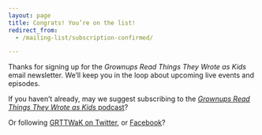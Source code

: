 ```yaml
---
layout: page
title: Congrats! You’re on the list!
redirect_from:
  - /mailing-list/subscription-confirmed/

---
```


Thanks for signing up for the *Grownups Read Things They Wrote as Kids* email newsletter. We’ll keep you in the loop about upcoming live events and episodes.

If you haven’t already, may we suggest subscribing to the [*Grownups Read Things They Wrote as Kids* podcast](http://www.grownupsreadthingstheywroteaskids.com/podcast/)?

Or following [GRTTWaK on Twitter](https://twitter.com/GRTTWaK), or [Facebook](https://www.facebook.com/grownupsreadthingstheywroteaskids)?